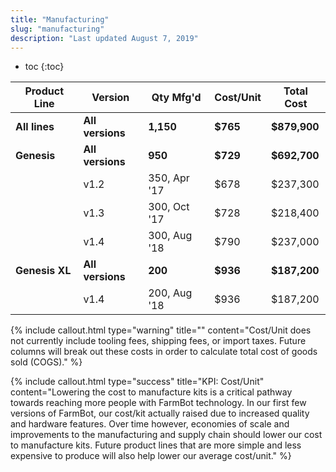 ```yaml
---
title: "Manufacturing"
slug: "manufacturing"
description: "Last updated August 7, 2019"
---
```


* toc
{:toc}


|Product Line                  |Version                       |Qty Mfg'd                     |Cost/Unit                     |Total Cost                    |
|------------------------------|------------------------------|------------------------------|------------------------------|------------------------------|
|**All lines**                 |**All versions**              |**1,150**                     |**$765**                      |**$879,900**
|**Genesis**                   |**All versions**              |**950**                       |**$729**                      |**$692,700**
|                              |v1.2                          |350, Apr '17                  |$678                          |$237,300
|                              |v1.3                          |300, Oct '17                  |$728                          |$218,400
|                              |v1.4                          |300, Aug '18                  |$790                          |$237,000
|**Genesis XL**                |**All versions**              |**200**                       |**$936**                      |**$187,200**
|                              |v1.4                          |200, Aug '18                  |$936                          |$187,200



{%
include callout.html
type="warning"
title=""
content="Cost/Unit does not currently include tooling fees, shipping fees, or import taxes. Future columns will break out these costs in order to calculate total cost of goods sold (COGS)."
%}



{%
include callout.html
type="success"
title="KPI: Cost/Unit"
content="Lowering the cost to manufacture kits is a critical pathway towards reaching more people with FarmBot technology. In our first few versions of FarmBot, our cost/kit actually raised due to increased quality and hardware features. Over time however, economies of scale and improvements to the manufacturing and supply chain should lower our cost to manufacture kits. Future product lines that are more simple and less expensive to produce will also help lower our average cost/unit."
%}





